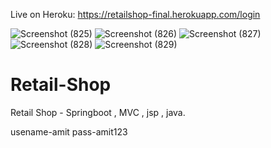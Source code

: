 Live on Heroku:   https://retailshop-final.herokuapp.com/login

![Screenshot (825)](https://user-images.githubusercontent.com/49728020/121767298-088cf600-cb75-11eb-9d41-2d6b68309718.png)
![Screenshot (826)](https://user-images.githubusercontent.com/49728020/121767305-0f1b6d80-cb75-11eb-87ca-1e905b7cfeb9.png)
![Screenshot (827)](https://user-images.githubusercontent.com/49728020/121767312-16427b80-cb75-11eb-9274-302414dff9ca.png)
![Screenshot (828)](https://user-images.githubusercontent.com/49728020/121767314-180c3f00-cb75-11eb-9002-7badcc67a054.png)
![Screenshot (829)](https://user-images.githubusercontent.com/49728020/121767315-18a4d580-cb75-11eb-9971-e944fbaa13f3.png)
# Retail-Shop
Retail Shop - Springboot , MVC , jsp , java.

usename-amit
pass-amit123
